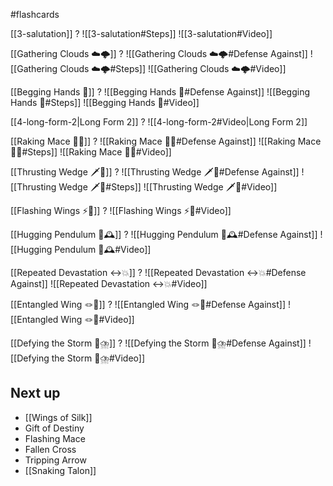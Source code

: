 #flashcards

[[3-salutation]]
?
![[3-salutation#Steps]]
![[3-salutation#Video]]
<!--SR:!2025-08-05,79,248-->

[[Gathering Clouds ☁️🌩️]]
?
![[Gathering Clouds ☁️🌩️#Defense Against]]
![[Gathering Clouds ☁️🌩️#Steps]]
![[Gathering Clouds ☁️🌩️#Video]]
<!--SR:!2025-06-10,23,188-->

[[Begging Hands 🤲]]
?
![[Begging Hands 🤲#Defense Against]]
![[Begging Hands 🤲#Steps]]
![[Begging Hands 🤲#Video]]
<!--SR:!2025-05-31,10,188-->

[[4-long-form-2|Long Form 2]]
?
![[4-long-form-2#Video|Long Form 2]]
<!--SR:!2025-05-24,6,188-->

[[Raking Mace 🧹✊]]
?
![[Raking Mace 🧹✊#Defense Against]]
![[Raking Mace 🧹✊#Steps]]
![[Raking Mace 🧹✊#Video]]
<!--SR:!2025-05-27,9,208-->

[[Thrusting Wedge 🗡️🔼]]
?
![[Thrusting Wedge 🗡️🔼#Defense Against]]
![[Thrusting Wedge 🗡️🔼#Steps]]
![[Thrusting Wedge 🗡️🔼#Video]]
<!--SR:!2025-07-13,56,225-->

[[Flashing Wings ⚡🪽]]
?
![[Flashing Wings ⚡🪽#Video]]
<!--SR:!2025-05-25,4,185-->

[[Hugging Pendulum 🤗🕰️]]
?
![[Hugging Pendulum 🤗🕰️#Defense Against]]
![[Hugging Pendulum 🤗🕰️#Video]]
<!--SR:!2025-05-26,8,205-->

[[Repeated Devastation ↔️💥]]
?
![[Repeated Devastation ↔️💥#Defense Against]]
![[Repeated Devastation ↔️💥#Video]]
<!--SR:!2025-05-25,7,165-->

[[Entangled Wing 🪢🪽]]
?
![[Entangled Wing 🪢🪽#Defense Against]]
![[Entangled Wing 🪢🪽#Video]]
<!--SR:!2025-05-22,4,166-->

[[Defying the Storm 🚧⛈️]]
?
![[Defying the Storm 🚧⛈️#Defense Against]]
![[Defying the Storm 🚧⛈️#Video]]
<!--SR:!2025-05-24,6,145-->

## Next up

- [[Wings of Silk]]
- Gift of Destiny
- Flashing Mace
- Fallen Cross
- Tripping Arrow
- [[Snaking Talon]]
